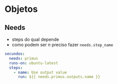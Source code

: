 # Objetos

## Needs

- steps do qual depende
- como podem ser _n_ preciso fazer `needs.step_name`

```yaml
secundos:
  needs: primus
  runs-on: ubuntu-latest
  steps:
    - name: Use output value
      run: ${{ needs.primus.outputs.name }}
```
